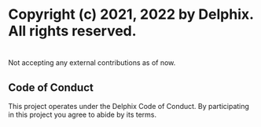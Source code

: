 #
# Copyright (c) 2021, 2022 by Delphix. All rights reserved.
#

Not accepting any external contributions as of now.

<div style="display:none">
--- Hidden Block ----
    
    ## Contributing
     1. Fork the project.
     2. Refer to [README.md](README.md) for the setup, pre-configurations and running the project.
     3. Once you have run the script successfully using `make run` (Linux/MacOS) or `python src\main.py` (Windows)
     7. Make your bug fix or new feature.
     8. Add tests for your code.
     9. Send a pull request.
    
    Contributions must be signed as `User Name <user@email.com>`. Make sure to [set up Git with user name and email address](https://git-scm.com/book/en/v2/Getting-Started-First-Time-Git-Setup). Bug fixes should branch from the current stable branch. New features should be based on the release branch.
    
    ## Contributor Agreement
    All contributors are required to sign the Delphix Contributor agreement prior to contributing code to an open source repository. This process is handled automatically by [cla-assistant](https://cla-assistant.io/). Simply open a pull request and a bot will automatically check to see if you have signed the latest agreement. If not, you will be prompted to do so as part of the pull request process.

------------------------
</div>

## Code of Conduct
This project operates under the Delphix Code of Conduct. By participating in this project you agree to abide by its terms.
